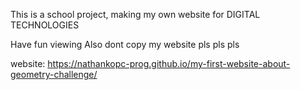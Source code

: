 This is a school project, making my own website for DIGITAL TECHNOLOGIES

Have fun viewing Also dont copy my website pls pls pls


website:
https://nathankopc-prog.github.io/my-first-website-about-geometry-challenge/
